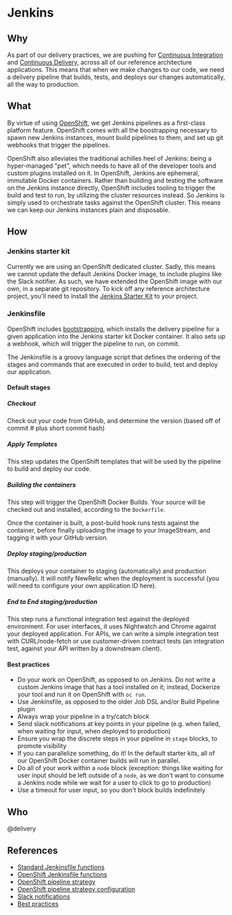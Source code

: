 # Jenkins

## Why

As part of our delivery practices, we are pushing for [Continuous Integration](../process/continuous-integration.md) and [Continuous Delivery](../process/continuous-delivery.md), across all of our reference architecture applications. This means that when we make changes to our code, we need a delivery pipeline that builds, tests, and deploys our changes automatically, all the way to production.

## What

By virtue of using [OpenShift](openshift.md), we get Jenkins pipelines as a first-class platform feature. OpenShift comes with all the boostrapping necessary to spawn new Jenkins instances, mount build pipelines to them, and set up git webhooks that trigger the pipelines.

OpenShift also alleviates the traditional achilles heel of Jenkins: being a hyper-managed "pet", which needs to have all of the developer tools and custom plugins installed on it. In OpenShift, Jenkins are ephemeral, immutable Docker containers. Rather than building and testing the software on the Jenkins instance directly, OpenShift includes tooling to trigger the build and test to run, by utilizing the cluster resources instead. So Jenkins is simply used to orchestrate tasks against the OpenShift cluster. This means we can keep our Jenkins instances plain and disposable.

## How

### Jenkins starter kit

Currently we are using an OpenShift dedicated cluster. Sadly, this means we cannot update the default Jenkins Docker image, to include plugins like the Slack notifier. As such, we have extended the OpenShift image with our own, in a separate git repository. To kick off any reference architecture project, you'll need to install the [Jenkins Starter Kit](https://github.com/telus/openshift-jenkins-starter-kit) to your project.

### Jenkinsfile

OpenShift includes [bootstrapping](https://docs.openshift.com/container-platform/3.5/architecture/core_concepts/builds_and_image_streams.html#pipeline-build), which installs the delivery pipeline for a given application into the Jenkins starter kit Docker container. It also sets up a webhook, which will trigger the pipeline to run, on commit.

The Jenkinsfile is a groovy language script that defines the ordering of the stages and commands that are executed in order to build, test and deploy our application.

#### Default stages

##### Checkout

Check out your code from GitHub, and determine the version (based off of commit # plus short commit hash)

##### Apply Templates

This step updates the OpenShift templates that will be used by the pipeline to build and deploy our code.

##### Building the containers

This step will trigger the OpenShift Docker Builds. Your source will be checked out and installed, according to the `Dockerfile`.

Once the container is built, a post-build hook runs tests against the container, before finally uploading the image to your ImageStream, and tagging it with your GitHub version.

##### Deploy staging/production

This deploys your container to staging (automatically) and production (manually). It will notify NewRelic when the deployment is successful (you will need to configure your own application ID here).

##### End to End staging/production

This step runs a functional integration test against the deployed environment. For user interfaces, it uses Nightwatch and Chrome against your deployed application. For APIs, we can write a simple integration test with CURL/node-fetch or use customer-driven contract tests (an integration test, against your API written by a downstream client).

#### Best practices

- Do your work on OpenShift, as opposed to on Jenkins. Do not write a custom Jenkins image that has a tool installed on it; instead, Dockerize your tool and run it on OpenShift with `oc run`.
- Use Jenkinsfile, as opposed to the older Job DSL and/or Build Pipeline plugin
- Always wrap your pipeline in a try/catch block
- Send slack notifications at key points in your pipeline (e.g. when failed, when waiting for input, when deployed to production)
- Ensure you wrap the discrete steps in your pipeline in `stage` blocks, to promote visibility
- If you can parallelize something, do it! In the default starter kits, all of our OpenShift Docker container builds will run in parallel.
- Do all of your work within a `node` block (exception: things like waiting for user input should be left outside of a `node`, as we don't want to consume a Jenkins node while we wait for a user to click to go to production)
- Use a timeout for user input, so you don't block builds indefinitely

## Who

@delivery

## References

- [Standard Jenkinsfile functions](https://jenkins.io/doc/pipeline/steps/)
- [OpenShift Jenkinsfile functions](https://jenkins.io/doc/pipeline/steps/openshift-pipeline/)
- [OpenShift pipeline strategy](https://docs.openshift.com/container-platform/3.5/architecture/core_concepts/builds_and_image_streams.html#pipeline-build)
- [OpenShift pipeline strategy configuration](https://docs.openshift.com/container-platform/3.5/dev_guide/builds/build_strategies.html#pipeline-strategy-options)
- [Slack notifications](https://jenkins.io/blog/2016/07/18/pipline-notifications/)
- [Best practices](https://www.cloudbees.com/blog/top-10-best-practices-jenkins-pipeline-plugin)
